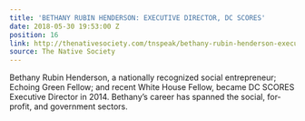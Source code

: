 ```yaml
---
title: 'BETHANY RUBIN HENDERSON: EXECUTIVE DIRECTOR, DC SCORES'
date: 2018-05-30 19:53:00 Z
position: 16
link: http://thenativesociety.com/tnspeak/bethany-rubin-henderson-executive-director-dc-scores.html
source: The Native Society
---
```


Bethany Rubin Henderson, a nationally recognized social entrepreneur; Echoing Green Fellow; and recent White House Fellow, became DC SCORES Executive Director in 2014. Bethany’s career has spanned the social, for-profit, and government sectors.